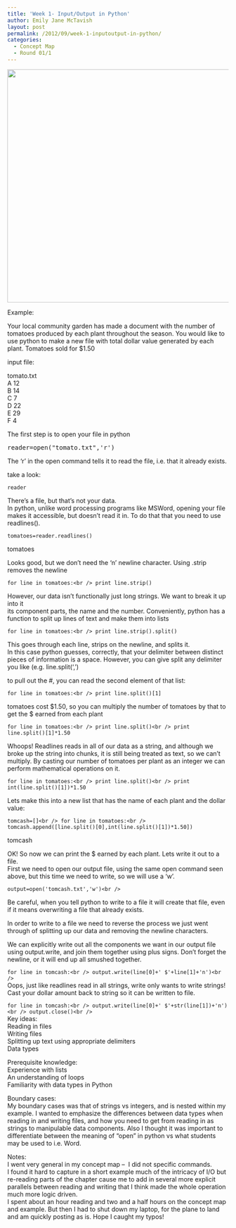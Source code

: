 ```yaml
---
title: 'Week 1- Input/Output in Python'
author: Emily Jane McTavish
layout: post
permalink: /2012/09/week-1-inputoutput-in-python/
categories:
  - Concept Map
  - Round 01/1
---
```

[<img class="alignnone size-large wp-image-231" title="IOconceptmap" src="http://teaching.software-carpentry.org/wp-content/uploads/2012/09/IOconceptmap-1024x768.png" alt="" width="707" height="530" />][1]

Example:

Your local community garden has made a document with the number of tomatoes produced by each plant throughout the season. You would like to use python to make a new file with total dollar value generated by each plant. Tomatoes sold for $1.50

input file:

tomato.txt  
A 12  
B 14  
C 7  
D 22  
E 29  
F 4

The first step is to open your file in python

<pre>reader=open("tomato.txt",'r')</pre>

The &#8216;r&#8217; in the open command tells it to read the file, i.e. that it already exists.

take a look:

`reader`

There&#8217;s a file, but that&#8217;s not your data.  
In python, unlike word processing programs like MSWord, opening your file makes it accessible, but doesn&#8217;t read it in. To do that that you need to use readlines().

`tomatoes=reader.readlines()`

tomatoes

Looks good, but we don&#8217;t need the &#8216;n&#8217; newline character. Using .strip removes the newline

`for line in tomatoes:<br />
print line.strip()`

However, our data isn&#8217;t functionally just long strings. We want to break it up into it  
its component parts, the name and the number. Conveniently, python has a function to split up lines of text and make them into lists

`for line in tomatoes:<br />
print line.strip().split()`

This goes through each line, strips on the newline, and splits it.  
In this case python guesses, correctly, that your delimiter between distinct pieces of information is a space. However, you can give split any delimiter you like (e.g. line.split(&#8216;,&#8217;)

to pull out the #, you can read the second element of that list:

`for line in tomatoes:<br />
print line.split()[1]`

tomatoes cost $1.50, so you can multiply the number of tomatoes by that to get the $ earned from each plant

`for line in tomatoes:<br />
print line.split()<br />
print line.split()[1]*1.50`

Whoops! Readlines reads in all of our data as a string, and although we broke up the string into chunks, it is still being treated as text, so we can&#8217;t multiply. By casting our number of tomatoes per plant as an integer we can perform mathematical operations on it.

`for line in tomatoes:<br />
print line.split()<br />
print int(line.split()[1])*1.50`

Lets make this into a new list that has the name of each plant and the dollar value:

`tomcash=[]<br />
for line in tomatoes:<br />
tomcash.append([line.split()[0],int(line.split()[1])*1.50])`

tomcash

OK! So now we can print the $ earned by each plant. Lets write it out to a file.  
First we need to open our output file, using the same open command seen above, but this time we need to write, so we will use a &#8216;w&#8217;.

`output=open('tomcash.txt','w')<br />
`

Be careful, when you tell python to write to a file it will create that file, even if it means overwriting a file that already exists.

In order to write to a file we need to reverse the process we just went through of splitting up our data and removing the newline characters.

We can explicitly write out all the components we want in our output file using output.write, and join them together using plus signs. Don&#8217;t forget the newline, or it will end up all smushed together.

`for line in tomcash:<br />
output.write(line[0]+' $'+line[1]+'n')<br />
`  
Oops, just like readlines read in all strings, write only wants to write strings! Cast your dollar amount back to string so it can be written to file.

`for line in tomcash:<br />
output.write(line[0]+' $'+str(line[1])+'n')`  
`<br />
output.close()<br />
`  
Key ideas:  
Reading in files  
Writing files  
Splitting up text using appropriate delimiters  
Data types

Prerequisite knowledge:  
Experience with lists  
An understanding of loops  
Familiarity with data types in Python

Boundary cases:  
My boundary cases was that of strings vs integers, and is nested within my example. I wanted to emphasize the differences between data types when reading in and writing files, and how you need to get from reading in as strings to manipulable data components. Also I thought it was important to differentiate between the meaning of &#8220;open&#8221; in python vs what students may be used to i.e. Word.

Notes:  
I went very general in my concept map &#8211;  I did not specific commands.  
I found it hard to capture in a short example much of the intricacy of I/O but re-reading parts of the chapter cause me to add in several more explicit parallels between reading and writing that I think made the whole operation much more logic driven.  
I spent about an hour reading and two and a half hours on the concept map and example. But then I had to shut down my laptop, for the plane to land and am quickly posting as is. Hope I caught my typos!

 [1]: http://teaching.software-carpentry.org/wp-content/uploads/2012/09/IOconceptmap.png